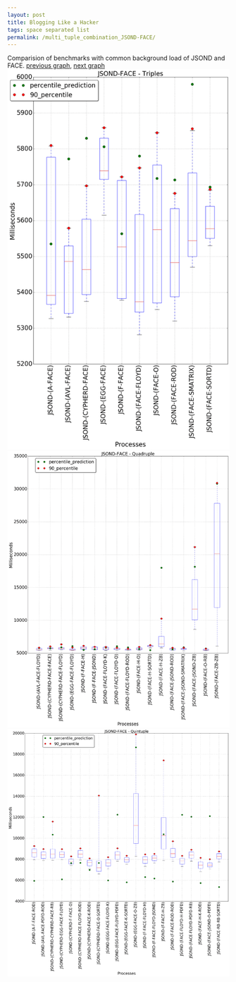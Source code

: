 ```yaml
---
layout: post
title: Blogging Like a Hacker
tags: space separated list
permalink: /multi_tuple_combination_JSOND-FACE/
---
```


Comparision of benchmarks with common background load of JSOND and FACE.
[previous graph](./multi_tuple_combination_JSOND-EGG/), [next graph](./multi_tuple_combination_JSOND-FLOYD/)
<img src="./images/triple/JSOND/JSOND-FACE_box.png" alt="graph figure"><img src="./images/quadruple/JSOND/JSOND-FACE_box.png" alt="graph figure"><img src="./images/quintuple/JSOND/JSOND-FACE_box.png" alt="graph figure">